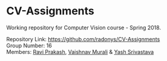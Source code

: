 # CV-Assignments
Working repository for Computer Vision course - Spring 2018.

Repository Link: https://github.com/radonys/CV-Assignments <br>
Group Number: 16<br>
Members:
[Ravi Prakash](https://github.com/iamraviprakash), [Vaishnav Murali](https://github.com/vaishnavm217) & [Yash Srivastava](https://github.com/radonys)
